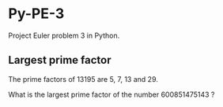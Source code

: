 # Py-PE-3
Project Euler problem 3 in Python.

## Largest prime factor
The prime factors of 13195 are 5, 7, 13 and 29.

What is the largest prime factor of the number 600851475143 ?

